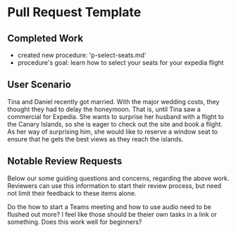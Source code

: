 # Pull Request Template

## Completed Work
- created new procedure: 'p-select-seats.md'
- procedure's goal: learn how to select your seats for your expedia flight

## User Scenario

Tina and Daniel recently got married. With the major wedding costs, they thought they had to delay the honeymoon. That is, until Tina saw a commercial for Expedia. She wants to surprise her husband with a flight to the Canary Islands, so she is eager to check out the site and book a flight. As her way of surprising him, she would like to reserve a window seat to ensure that he gets the best views as they reach the islands.

## Notable Review Requests
Below our some guiding questions and concerns, regarding the above work. Reviewers can use this information to start their review process, but need not limit their feedback to these items alone.

Do the how to start a Teams meeting and how to use audio need to be flushed out more? I feel like those should be theier own tasks in a link or something. 
Does this work well for beginners? 


